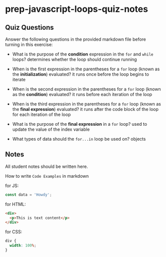 # prep-javascript-loops-quiz-notes

## Quiz Questions

Answer the following questions in the provided markdown file before turning in this exercise:

- What is the purpose of the **condition** expression in the `for` and `while` loops?
  determines whether the loop should continue running

- When is the first expression in the parentheses for a `for` loop (known as the **initialization**) evaluated?
  it runs once before the loop begins to iterate

- When is the second expression in the parentheses for a `for` loop (known as the **condition**) evaluated?
  it runs before each iteration of the loop

- When is the third expression in the parentheses for a `for` loop (known as the **final expression**) evaluated?
  it runs after the code block of the loop for each iteration of the loop

- What is the purpose of the **final expression** in a `for` loop?
  used to update the value of the index variable

- What types of data should the `for...in` loop be used on?
  objects

## Notes

All student notes should be written here.

How to write `Code Examples` in markdown

for JS:

```javascript
const data = 'Howdy';
```

for HTML:

```html
<div>
  <p>This is text content</p>
</div>
```

for CSS:

```css
div {
  width: 100%;
}
```
